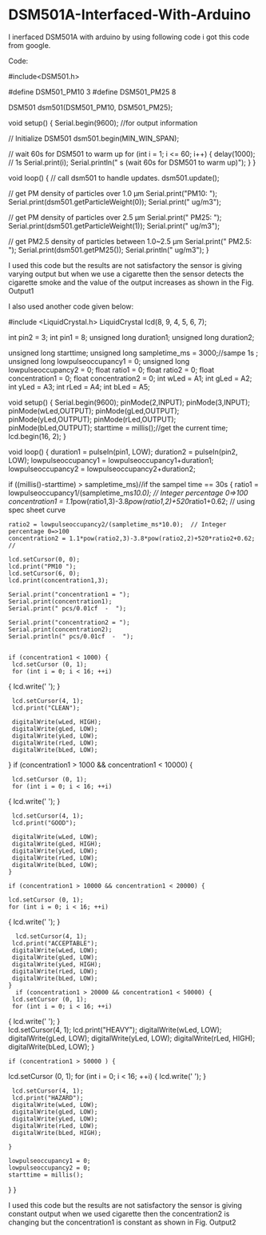 # DSM501A-Interfaced-With-Arduino
I inerfaced DSM501A with arduino by using following code i got this code from google.

Code:

#include<DSM501.h>

#define DSM501_PM10 3
#define DSM501_PM25 8

DSM501 dsm501(DSM501_PM10, DSM501_PM25);

void setup()
{
  Serial.begin(9600);  //for output information

  // Initialize DSM501
  dsm501.begin(MIN_WIN_SPAN);

  // wait 60s for DSM501 to warm up
  for (int i = 1; i <= 60; i++)
  {
    delay(1000); // 1s
    Serial.print(i);
    Serial.println(" s (wait 60s for DSM501 to warm up)");
  }
}

void loop()
{
  // call dsm501 to handle updates.
  dsm501.update();
  
  // get PM density of particles over 1.0 μm
  Serial.print("PM10: ");
  Serial.print(dsm501.getParticleWeight(0));
  Serial.print(" ug/m3");
  
  // get PM density of particles over 2.5 μm
  Serial.print("  PM25: ");
  Serial.print(dsm501.getParticleWeight(1));
  Serial.print(" ug/m3");
  
  // get PM2.5 density of particles between 1.0~2.5 μm
  Serial.print("    PM2.5: ");
  Serial.print(dsm501.getPM25());
  Serial.println(" ug/m3");
}

I used this code but the results are not satisfactory the sensor is giving varying output but when we use a cigarette then the sensor detects the cigarette smoke 
and the value of the output increases as shown in the Fig. Output1

I also used another code given below:

#include <LiquidCrystal.h>
LiquidCrystal lcd(8, 9, 4, 5, 6, 7);

int pin2 = 3;
int pin1 = 8;
unsigned long duration1;
unsigned long duration2;

unsigned long starttime;
unsigned long sampletime_ms = 3000;//sampe 1s ;
unsigned long lowpulseoccupancy1 = 0;
unsigned long lowpulseoccupancy2 = 0;
float ratio1 = 0;
float ratio2 = 0;
float concentration1 = 0;
float concentration2 = 0;
int wLed = A1;
int gLed = A2;
int yLed = A3;
int rLed = A4;
int bLed = A5;

void setup() {
  Serial.begin(9600);
  pinMode(2,INPUT);
  pinMode(3,INPUT);
  pinMode(wLed,OUTPUT);
  pinMode(gLed,OUTPUT);
  pinMode(yLed,OUTPUT);
  pinMode(rLed,OUTPUT);
  pinMode(bLed,OUTPUT);
  starttime = millis();//get the current time;
  lcd.begin(16, 2);
}

void loop() {
  duration1 = pulseIn(pin1, LOW);
  duration2 = pulseIn(pin2, LOW);
  lowpulseoccupancy1 = lowpulseoccupancy1+duration1;
  lowpulseoccupancy2 = lowpulseoccupancy2+duration2;


  if ((millis()-starttime) > sampletime_ms)//if the sampel time == 30s
  {
    ratio1 = lowpulseoccupancy1/(sampletime_ms*10.0);  // Integer percentage 0=>100
    concentration1 = 1.1*pow(ratio1,3)-3.8*pow(ratio1,2)+520*ratio1+0.62; // using spec sheet curve

    ratio2 = lowpulseoccupancy2/(sampletime_ms*10.0);  // Integer percentage 0=>100
    concentration2 = 1.1*pow(ratio2,3)-3.8*pow(ratio2,2)+520*ratio2+0.62; // 

    lcd.setCursor(0, 0);
    lcd.print("PM10 ");
    lcd.setCursor(6, 0);
    lcd.print(concentration1,3);
       
    Serial.print("concentration1 = ");
    Serial.print(concentration1);
    Serial.print(" pcs/0.01cf  -  ");

    Serial.print("concentration2 = ");
    Serial.print(concentration2);
    Serial.println(" pcs/0.01cf  -  ");

    
    if (concentration1 < 1000) {
     lcd.setCursor (0, 1);
     for (int i = 0; i < 16; ++i)
   {
     lcd.write(' ');
   }
      
     lcd.setCursor(4, 1);
     lcd.print("CLEAN");
     
     digitalWrite(wLed, HIGH);
     digitalWrite(gLed, LOW);
     digitalWrite(yLed, LOW);
     digitalWrite(rLed, LOW);
     digitalWrite(bLed, LOW);
  }
    if (concentration1 > 1000 && concentration1 < 10000) {

     lcd.setCursor (0, 1);
     for (int i = 0; i < 16; ++i)
  {
     lcd.write(' ');
  }
      
     lcd.setCursor(4, 1);
     lcd.print("GOOD");
     
     digitalWrite(wLed, LOW);
     digitalWrite(gLed, HIGH);
     digitalWrite(yLed, LOW);
     digitalWrite(rLed, LOW);
     digitalWrite(bLed, LOW);
    }
    
    if (concentration1 > 10000 && concentration1 < 20000) {

    lcd.setCursor (0, 1);
    for (int i = 0; i < 16; ++i)
  {
    lcd.write(' ');
  }
      
      lcd.setCursor(4, 1);
     lcd.print("ACCEPTABLE");
     digitalWrite(wLed, LOW);
     digitalWrite(gLed, LOW);
     digitalWrite(yLed, HIGH);
     digitalWrite(rLed, LOW);
     digitalWrite(bLed, LOW);
    }
      if (concentration1 > 20000 && concentration1 < 50000) {
     lcd.setCursor (0, 1);
     for (int i = 0; i < 16; ++i)
  {
     lcd.write(' ');
  }   
     lcd.setCursor(4, 1);
     lcd.print("HEAVY");
     digitalWrite(wLed, LOW);
     digitalWrite(gLed, LOW);
     digitalWrite(yLed, LOW);
     digitalWrite(rLed, HIGH);
     digitalWrite(bLed, LOW);
  }

    if (concentration1 > 50000 ) {
lcd.setCursor (0, 1);
for (int i = 0; i < 16; ++i)
{
  lcd.write(' ');
}
      
     lcd.setCursor(4, 1);
     lcd.print("HAZARD");
     digitalWrite(wLed, LOW);
     digitalWrite(gLed, LOW);
     digitalWrite(yLed, LOW);
     digitalWrite(rLed, LOW);
     digitalWrite(bLed, HIGH);
     
    } 
      
    lowpulseoccupancy1 = 0;
    lowpulseoccupancy2 = 0;
    starttime = millis();
  }
}


I used this code but the results are not satisfactory the sensor is giving constant output when we used cigarette then the concentration2 is changing but the concentration1 
is constant as shown in Fig. Output2
